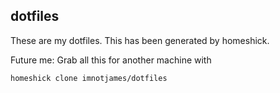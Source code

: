 dotfiles
--------

These are my dotfiles.  This has been generated by homeshick.

Future me: Grab all this for another machine with

```
homeshick clone imnotjames/dotfiles
```
